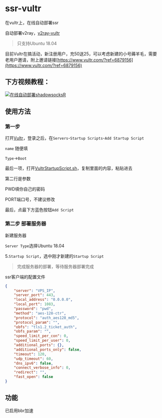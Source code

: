 # ssr-vultr
在vultr上，在线自动部署ssr

自动部署v2ray，[v2ray-vultr](https://github.com/lbp0200/v2ray-vultr)

>只支持Ubuntu 18.04

目前Vultr在搞活动，新注册用户，充50送25，可以考虑新建的小号薅羊毛，需要老用户邀请，附上邀请链接[https://www.vultr.com/?ref=6879156](https://www.vultr.com/?ref=6879156)

下方视频教程：
---
[![在线自动部署shadowsocksR](https://img.youtube.com/vi/4Rgd09WFkas/0.jpg)](https://www.youtube.com/watch?v=4Rgd09WFkas)


使用方法
---

### 第一步

打开[Vultr](https://polr.liuboping.com/PrgTf)，登录之后，在`Servers`-`Startup Scripts`-`Add Startup Script`

`name` 随便填

`Type`->`Boot`

最后一项，打开[VultrStartupScript.sh](https://raw.githubusercontent.com/lbp0200/ssr-vultr/master/VultrStartupScript.sh)，复制里面的内容，粘贴进去

第二行是参数

PWD填你自己的密码

PORT端口号，不建议修改

最后，点最下方蓝色按钮`Add Script`

### 第二步 部署服务器

新建服务器

`Server Type`选择Ubuntu 18.04

5.`Startup Script`，选中刚才新建的`Startup Script`

> 完成服务器的部署，等待服务器部署完成

ssr客户端的配置文件
```json
{
    "server": "VPS_IP",
    "server_port": 443,
    "local_address": "0.0.0.0",
    "local_port": 1083,
    "password": "pwd",
    "method": "aes-128-ctr",
    "protocol": "auth_aes128_md5",
    "protocol_param": "",
    "obfs": "tls1.2_ticket_auth",
    "obfs_param": "",
    "speed_limit_per_con": 0,
    "speed_limit_per_user": 0,
    "additional_ports": {},
    "additional_ports_only": false,
    "timeout": 120,
    "udp_timeout": 60,
    "dns_ipv6": false,
    "connect_verbose_info": 0,
    "redirect": "",
    "fast_open": false
}
```

功能
---
已启用bbr加速
